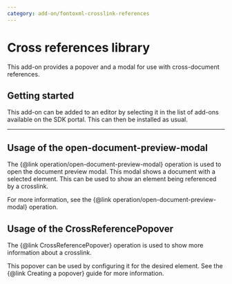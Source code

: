 ```yaml
---
category: add-on/fontoxml-crosslink-references
---
```


# Cross references library

This add-on provides a popover and a modal for use with cross-document references.

## Getting started

This add-on can be added to an editor by selecting it in the list of add-ons available on the SDK portal. This can then be installed as usual.

---

## Usage of the open-document-preview-modal

The {@link operation/open-document-preview-modal} operation is used to open the document preview modal. This modal shows a document with a selected element. This can be used to show an element being referenced by a crosslink.

For more information, see the {@link operation/open-document-preview-modal} operation.

## Usage of the CrossReferencePopover

The {@link CrossReferencePopover} operation is used to show more information about a crosslink.

This popover can be used by configuring it for the desired element. See the {@link Creating a popover} guide for more information.
